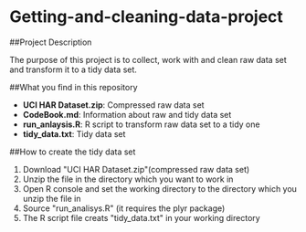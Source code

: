 # Getting-and-cleaning-data-project
##Project Description

The purpose of this project is to collect, work with and clean raw data set and transform it to a tidy data set.

##What you find in this repository

* **UCI HAR Dataset.zip**: Compressed raw data set
* **CodeBook.md**: Information about raw and tidy data set
* **run_anlaysis.R**: R script to transform raw data set to a tidy one
* **tidy_data.txt**: Tidy data set

##How to create the tidy data set
1. Download "UCI HAR Dataset.zip"(compressed raw data set)
2. Unzip the file in the directory which you want to work in
3. Open R console and set the working directory to the directory which you unzip the file in
4. Source "run_analisys.R" (it requires the plyr package)
5. The R script file creats "tidy_data.txt" in your working directory

